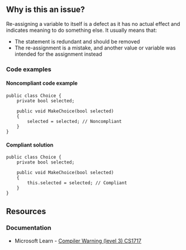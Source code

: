 ## Why is this an issue?
 
Re-assigning a variable to itself is a defect as it has no actual effect and indicates meaning to do something else. It usually means that:
 
- The statement is redundant and should be removed
- The re-assignment is a mistake, and another value or variable was intended for the assignment instead

### Code examples
 
#### Noncompliant code example

    public class Choice {
        private bool selected;
    
        public void MakeChoice(bool selected)
        {
            selected = selected; // Noncompliant
        }
    }

#### Compliant solution

    public class Choice {
        private bool selected;
    
        public void MakeChoice(bool selected)
        {
            this.selected = selected; // Compliant
        }
    }

## Resources
 
### Documentation

- Microsoft Learn - [Compiler Warning (level 3) CS1717](https://learn.microsoft.com/en-us/dotnet/csharp/misc/cs1717)